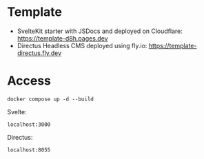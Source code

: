 # Template

- SvelteKit starter with JSDocs and deployed on Cloudflare: https://template-d8h.pages.dev
- Directus Headless CMS deployed using fly.io: https://template-directus.fly.dev

# Access

```
docker compose up -d --build
```

Svelte:

```
localhost:3000
```

Directus:

```
localhost:8055
```
